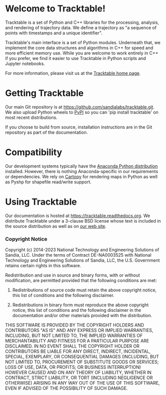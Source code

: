 # Welcome to Tracktable!

Tracktable is a set of Python and C++ libraries for the processing,
analysis, and rendering of trajectory data.  We define a trajectory as
"a sequence of points with timestamps and a unique identifier".

Tracktable's main interface is a set of Python modules.  Underneath
that, we implement the core data structures and algorithms in C++ for
speed and more efficient memory use.  While you are welcome to work
entirely in C++ if you prefer, we find it easier to use Tracktable in
Python scripts and Jupyter notebooks.

For more information, please visit us at the [Tracktable home
page](https://tracktable.sandia.gov).

# Getting Tracktable

Our main Git repository is at <https://github.com/sandialabs/tracktable.git>.
We also upload Python wheels to [PyPI](https://pypi.org) so you can
'pip install tracktable' on most recent distributions.

If you choose to build from source, installation instructions are in
the Git repository as part of the documentation.

# Compatibility

Our development systems typically have the [Anaconda Python
distribution](https://anaconda.com) installed.  However, there is
nothing Anaconda-specific in our requirements or dependencies.  We
rely on [Cartopy](https://scitools.org.uk/cartopy) for rendering maps
in Python as well as Pyshp for shapefile read/write support.



# Using Tracktable

Our documentation is hosted at <https://tracktable.readthedocs.org>.
We distribute Tracktable under a 3-clause BSD license whose text is
included in the source distribution as well as on
[our web site](https://tracktable.sandia.gov/license.html "Tracktable License").

### Copyright Notice

Copyright (c) 2014-2023 National Technology and Engineering
Solutions of Sandia, LLC. Under the terms of Contract DE-NA0003525
with National Technology and Engineering Solutions of Sandia, LLC,
the U.S. Government retains certain rights in this software.

Redistribution and use in source and binary forms, with or without
modification, are permitted provided that the following conditions
are met:

1. Redistributions of source code must retain the above copyright
   notice, this list of conditions and the following disclaimer.

2. Redistributions in binary form must reproduce the above copyright
   notice, this list of conditions and the following disclaimer in the
   documentation and/or other materials provided with the distribution.

THIS SOFTWARE IS PROVIDED BY THE COPYRIGHT HOLDERS AND CONTRIBUTORS
"AS IS" AND ANY EXPRESS OR IMPLIED WARRANTIES, INCLUDING, BUT NOT
LIMITED TO, THE IMPLIED WARRANTIES OF MERCHANTABILITY AND FITNESS FOR
A PARTICULAR PURPOSE ARE DISCLAIMED. IN NO EVENT SHALL THE COPYRIGHT
HOLDER OR CONTRIBUTORS BE LIABLE FOR ANY DIRECT, INDIRECT, INCIDENTAL,
SPECIAL, EXEMPLARY, OR CONSEQUENTIAL DAMAGES (INCLUDING, BUT NOT
LIMITED TO, PROCUREMENT OF SUBSTITUTE GOODS OR SERVICES; LOSS OF USE,
DATA, OR PROFITS; OR BUSINESS INTERRUPTION) HOWEVER CAUSED AND ON ANY
THEORY OF LIABILITY, WHETHER IN CONTRACT, STRICT LIABILITY, OR TORT
(INCLUDING NEGLIGENCE OR OTHERWISE) ARISING IN ANY WAY OUT OF THE USE
OF THIS SOFTWARE, EVEN IF ADVISED OF THE POSSIBILITY OF SUCH DAMAGE.
